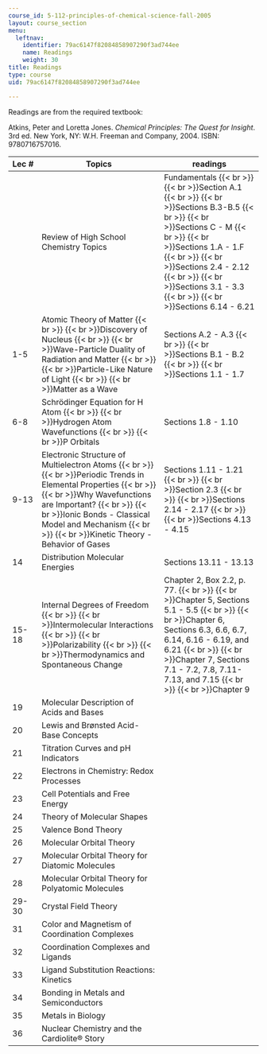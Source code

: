 ```yaml
---
course_id: 5-112-principles-of-chemical-science-fall-2005
layout: course_section
menu:
  leftnav:
    identifier: 79ac6147f82084858907290f3ad744ee
    name: Readings
    weight: 30
title: Readings
type: course
uid: 79ac6147f82084858907290f3ad744ee

---
```


Readings are from the required textbook:

Atkins, Peter and Loretta Jones. _Chemical Principles: The Quest for Insight_. 3rd ed. New York, NY: W.H. Freeman and Company, 2004. ISBN: 9780716757016.

| Lec # | Topics | readings |
| --- | --- | --- |
|  | Review of High School Chemistry Topics | Fundamentals  {{< br >}}  {{< br >}}Section A.1  {{< br >}}  {{< br >}}Sections B.3-B.5  {{< br >}}  {{< br >}}Sections C - M  {{< br >}}  {{< br >}}Sections 1.A - 1.F  {{< br >}}  {{< br >}}Sections 2.4 - 2.12  {{< br >}}  {{< br >}}Sections 3.1 - 3.3  {{< br >}}  {{< br >}}Sections 6.14 - 6.21 |
| 1-5 | Atomic Theory of Matter  {{< br >}}  {{< br >}}Discovery of Nucleus  {{< br >}}  {{< br >}}Wave-Particle Duality of Radiation and Matter  {{< br >}}  {{< br >}}Particle-Like Nature of Light  {{< br >}}  {{< br >}}Matter as a Wave | Sections A.2 - A.3  {{< br >}}  {{< br >}}Sections B.1 - B.2  {{< br >}}  {{< br >}}Sections 1.1 - 1.7 |
| 6-8 | Schrödinger Equation for H Atom  {{< br >}}  {{< br >}}Hydrogen Atom Wavefunctions  {{< br >}}  {{< br >}}P Orbitals | Sections 1.8 - 1.10 |
| 9-13 | Electronic Structure of Multielectron Atoms  {{< br >}}  {{< br >}}Periodic Trends in Elemental Properties  {{< br >}}  {{< br >}}Why Wavefunctions are Important?  {{< br >}}  {{< br >}}Ionic Bonds - Classical Model and Mechanism  {{< br >}}  {{< br >}}Kinetic Theory - Behavior of Gases | Sections 1.11 - 1.21  {{< br >}}  {{< br >}}Section 2.3  {{< br >}}  {{< br >}}Sections 2.14 - 2.17  {{< br >}}  {{< br >}}Sections 4.13 - 4.15 |
| 14 | Distribution Molecular Energies | Sections 13.11 - 13.13 |
| 15-18 | Internal Degrees of Freedom  {{< br >}}  {{< br >}}Intermolecular Interactions  {{< br >}}  {{< br >}}Polarizability  {{< br >}}  {{< br >}}Thermodynamics and Spontaneous Change | Chapter 2, Box 2.2, p. 77.  {{< br >}}  {{< br >}}Chapter 5, Sections 5.1 - 5.5  {{< br >}}  {{< br >}}Chapter 6, Sections 6.3, 6.6, 6.7, 6.14, 6.16 - 6.19, and 6.21  {{< br >}}  {{< br >}}Chapter 7, Sections 7.1 - 7.2, 7.8, 7.11-7.13, and 7.15  {{< br >}}  {{< br >}}Chapter 9 |
| 19 | Molecular Description of Acids and Bases |  |
| 20 | Lewis and Brønsted Acid-Base Concepts |  |
| 21 | Titration Curves and pH Indicators |  |
| 22 | Electrons in Chemistry: Redox Processes |  |
| 23 | Cell Potentials and Free Energy |  |
| 24 | Theory of Molecular Shapes |  |
| 25 | Valence Bond Theory |  |
| 26 | Molecular Orbital Theory |  |
| 27 | Molecular Orbital Theory for Diatomic Molecules |  |
| 28 | Molecular Orbital Theory for Polyatomic Molecules |  |
| 29-30 | Crystal Field Theory |  |
| 31 | Color and Magnetism of Coordination Complexes |  |
| 32 | Coordination Complexes and Ligands |  |
| 33 | Ligand Substitution Reactions: Kinetics |  |
| 34 | Bonding in Metals and Semiconductors |  |
| 35 | Metals in Biology |  |
| 36 | Nuclear Chemistry and the Cardiolite® Story |